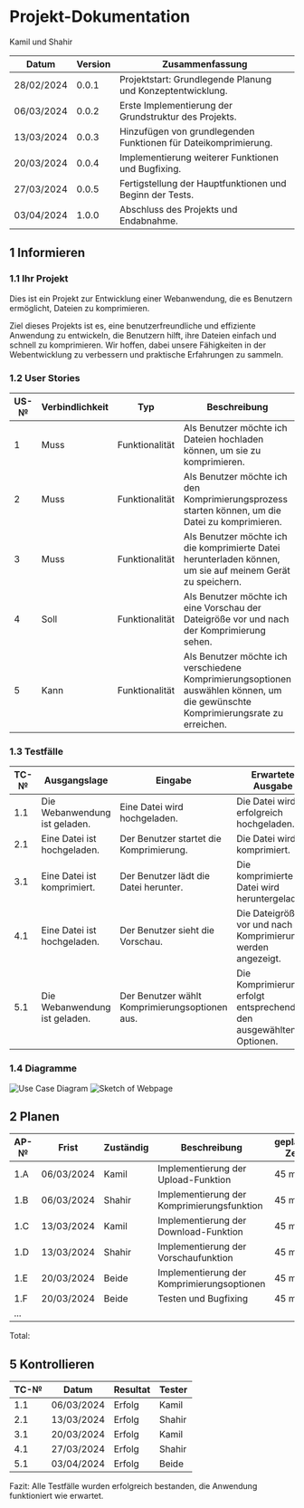# Projekt-Dokumentation

Kamil und Shahir

| Datum       | Version | Zusammenfassung                                              |
| ----------- | ------- | ------------------------------------------------------------ |
| 28/02/2024  | 0.0.1   | Projektstart: Grundlegende Planung und Konzeptentwicklung.   |
| 06/03/2024  | 0.0.2   | Erste Implementierung der Grundstruktur des Projekts.         |
| 13/03/2024  | 0.0.3   | Hinzufügen von grundlegenden Funktionen für Dateikomprimierung.   |
| 20/03/2024  | 0.0.4   | Implementierung weiterer Funktionen und Bugfixing.            |
| 27/03/2024  | 0.0.5   | Fertigstellung der Hauptfunktionen und Beginn der Tests.      |
| 03/04/2024  | 1.0.0   | Abschluss des Projekts und Endabnahme.                        |

## 1 Informieren

### 1.1 Ihr Projekt

Dies ist ein Projekt zur Entwicklung einer Webanwendung, die es Benutzern ermöglicht, Dateien zu komprimieren.

Ziel dieses Projekts ist es, eine benutzerfreundliche und effiziente Anwendung zu entwickeln, die Benutzern hilft, ihre Dateien einfach und schnell zu komprimieren. Wir hoffen, dabei unsere Fähigkeiten in der Webentwicklung zu verbessern und praktische Erfahrungen zu sammeln.

### 1.2 User Stories

| US-№ | Verbindlichkeit | Typ  | Beschreibung                                             |
| ---- | --------------- | ---- | -------------------------------------------------------- |
| 1    | Muss            | Funktionalität | Als Benutzer möchte ich Dateien hochladen können, um sie zu komprimieren. |
| 2    | Muss            | Funktionalität | Als Benutzer möchte ich den Komprimierungsprozess starten können, um die Datei zu komprimieren. |
| 3    | Muss            | Funktionalität | Als Benutzer möchte ich die komprimierte Datei herunterladen können, um sie auf meinem Gerät zu speichern. |
| 4    | Soll            | Funktionalität | Als Benutzer möchte ich eine Vorschau der Dateigröße vor und nach der Komprimierung sehen. |
| 5    | Kann            | Funktionalität | Als Benutzer möchte ich verschiedene Komprimierungsoptionen auswählen können, um die gewünschte Komprimierungsrate zu erreichen. |

### 1.3 Testfälle

| TC-№ | Ausgangslage | Eingabe | Erwartete Ausgabe |
| ---- | ------------ | ------- | ----------------- |
| 1.1  | Die Webanwendung ist geladen. | Eine Datei wird hochgeladen. | Die Datei wird erfolgreich hochgeladen. |
| 2.1  | Eine Datei ist hochgeladen. | Der Benutzer startet die Komprimierung. | Die Datei wird komprimiert. |
| 3.1  | Eine Datei ist komprimiert. | Der Benutzer lädt die Datei herunter. | Die komprimierte Datei wird heruntergeladen. |
| 4.1  | Eine Datei ist hochgeladen. | Der Benutzer sieht die Vorschau. | Die Dateigrößen vor und nach der Komprimierung werden angezeigt. |
| 5.1  | Die Webanwendung ist geladen. | Der Benutzer wählt Komprimierungsoptionen aus. | Die Komprimierung erfolgt entsprechend den ausgewählten Optionen. |

### 1.4 Diagramme

![Use Case Diagram](path_to_use_case_diagram.png)
![Sketch of Webpage](path_to_webpage_sketch.png)

## 2 Planen

| AP-№ | Frist      | Zuständig | Beschreibung                              | geplante Zeit |
| ---- | ---------- | --------- | ----------------------------------------- | ------------- |
| 1.A  | 06/03/2024 | Kamil     | Implementierung der Upload-Funktion       | 45 min        |
| 1.B  | 06/03/2024 | Shahir    | Implementierung der Komprimierungsfunktion| 45 min        |
| 1.C  | 13/03/2024 | Kamil     | Implementierung der Download-Funktion     | 45 min        |
| 1.D  | 13/03/2024 | Shahir    | Implementierung der Vorschaufunktion      | 45 min        |
| 1.E  | 20/03/2024 | Beide     | Implementierung der Komprimierungsoptionen| 45 min        |
| 1.F  | 20/03/2024 | Beide     | Testen und Bugfixing                      | 45 min        |
| ...  |            |           |                                           |               |

Total: 

## 5 Kontrollieren

| TC-№ | Datum       | Resultat | Tester |
| ---- | ----------- | -------- | ------ |
| 1.1  | 06/03/2024  | Erfolg   | Kamil  |
| 2.1  | 13/03/2024  | Erfolg   | Shahir |
| 3.1  | 20/03/2024  | Erfolg   | Kamil  |
| 4.1  | 27/03/2024  | Erfolg   | Shahir |
| 5.1  | 03/04/2024  | Erfolg   | Beide  |

Fazit: Alle Testfälle wurden erfolgreich bestanden, die Anwendung funktioniert wie erwartet.

